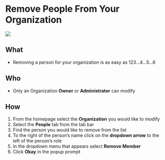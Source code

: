 # Remove People From Your Organization 

![](/assets/gifs/org-member-remove.gif)

## What 
* Removing a person for your organization is as easy as 123...4...5...6

## Who 
* Only an Organization **Owner** or  **Administrator** can modify

## How 
1. From the homepage select the **Organization** you would like to modify 
2. Select the **People** tab from the tab bar 
3. Find the person you would like to remove from the list 
4. To the right of the person’s name click on the **dropdown arrow** to the left of the person’s role 
5. In the dropdown menu that appears select **Remove Member** 
6. Click **Okay** in the popup prompt 
